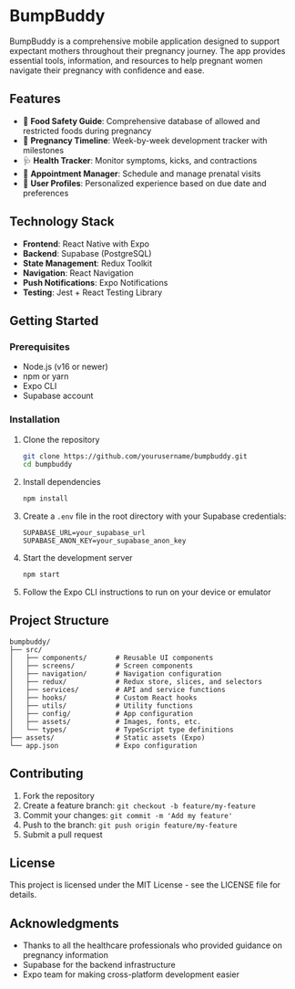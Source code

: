 # BumpBuddy

BumpBuddy is a comprehensive mobile application designed to support expectant mothers throughout their pregnancy journey. The app provides essential tools, information, and resources to help pregnant women navigate their pregnancy with confidence and ease.

## Features

- 🥗 **Food Safety Guide**: Comprehensive database of allowed and restricted foods during pregnancy
- 📅 **Pregnancy Timeline**: Week-by-week development tracker with milestones
- 🩺 **Health Tracker**: Monitor symptoms, kicks, and contractions
- 🏥 **Appointment Manager**: Schedule and manage prenatal visits
- 👤 **User Profiles**: Personalized experience based on due date and preferences

## Technology Stack

- **Frontend**: React Native with Expo
- **Backend**: Supabase (PostgreSQL)
- **State Management**: Redux Toolkit
- **Navigation**: React Navigation
- **Push Notifications**: Expo Notifications
- **Testing**: Jest + React Testing Library

## Getting Started

### Prerequisites

- Node.js (v16 or newer)
- npm or yarn
- Expo CLI
- Supabase account

### Installation

1. Clone the repository

   ```bash
   git clone https://github.com/yourusername/bumpbuddy.git
   cd bumpbuddy
   ```

2. Install dependencies

   ```bash
   npm install
   ```

3. Create a `.env` file in the root directory with your Supabase credentials:

   ```
   SUPABASE_URL=your_supabase_url
   SUPABASE_ANON_KEY=your_supabase_anon_key
   ```

4. Start the development server

   ```bash
   npm start
   ```

5. Follow the Expo CLI instructions to run on your device or emulator

## Project Structure

```
bumpbuddy/
├── src/
│   ├── components/       # Reusable UI components
│   ├── screens/          # Screen components
│   ├── navigation/       # Navigation configuration
│   ├── redux/            # Redux store, slices, and selectors
│   ├── services/         # API and service functions
│   ├── hooks/            # Custom React hooks
│   ├── utils/            # Utility functions
│   ├── config/           # App configuration
│   ├── assets/           # Images, fonts, etc.
│   └── types/            # TypeScript type definitions
├── assets/               # Static assets (Expo)
└── app.json              # Expo configuration
```

## Contributing

1. Fork the repository
2. Create a feature branch: `git checkout -b feature/my-feature`
3. Commit your changes: `git commit -m 'Add my feature'`
4. Push to the branch: `git push origin feature/my-feature`
5. Submit a pull request

## License

This project is licensed under the MIT License - see the LICENSE file for details.

## Acknowledgments

- Thanks to all the healthcare professionals who provided guidance on pregnancy information
- Supabase for the backend infrastructure
- Expo team for making cross-platform development easier
